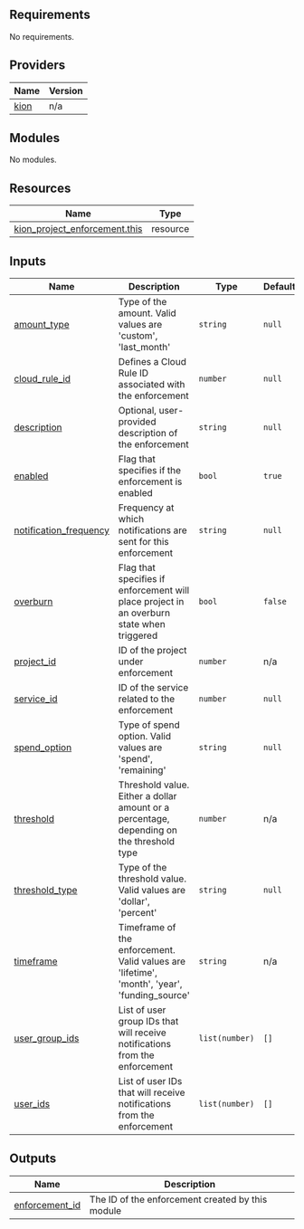 <!-- BEGIN_TF_DOCS -->
## Requirements

No requirements.

## Providers

| Name | Version |
|------|---------|
| <a name="provider_kion"></a> [kion](#provider\_kion) | n/a |

## Modules

No modules.

## Resources

| Name | Type |
|------|------|
| [kion_project_enforcement.this](https://registry.terraform.io/providers/hashicorp/kion/latest/docs/resources/project_enforcement) | resource |

## Inputs

| Name | Description | Type | Default | Required |
|------|-------------|------|---------|:--------:|
| <a name="input_amount_type"></a> [amount\_type](#input\_amount\_type) | Type of the amount. Valid values are 'custom', 'last\_month' | `string` | `null` | no |
| <a name="input_cloud_rule_id"></a> [cloud\_rule\_id](#input\_cloud\_rule\_id) | Defines a Cloud Rule ID associated with the enforcement | `number` | `null` | no |
| <a name="input_description"></a> [description](#input\_description) | Optional, user-provided description of the enforcement | `string` | `null` | no |
| <a name="input_enabled"></a> [enabled](#input\_enabled) | Flag that specifies if the enforcement is enabled | `bool` | `true` | no |
| <a name="input_notification_frequency"></a> [notification\_frequency](#input\_notification\_frequency) | Frequency at which notifications are sent for this enforcement | `string` | `null` | no |
| <a name="input_overburn"></a> [overburn](#input\_overburn) | Flag that specifies if enforcement will place project in an overburn state when triggered | `bool` | `false` | no |
| <a name="input_project_id"></a> [project\_id](#input\_project\_id) | ID of the project under enforcement | `number` | n/a | yes |
| <a name="input_service_id"></a> [service\_id](#input\_service\_id) | ID of the service related to the enforcement | `number` | `null` | no |
| <a name="input_spend_option"></a> [spend\_option](#input\_spend\_option) | Type of spend option. Valid values are 'spend', 'remaining' | `string` | `null` | no |
| <a name="input_threshold"></a> [threshold](#input\_threshold) | Threshold value. Either a dollar amount or a percentage, depending on the threshold type | `number` | n/a | yes |
| <a name="input_threshold_type"></a> [threshold\_type](#input\_threshold\_type) | Type of the threshold value. Valid values are 'dollar', 'percent' | `string` | `null` | no |
| <a name="input_timeframe"></a> [timeframe](#input\_timeframe) | Timeframe of the enforcement. Valid values are 'lifetime', 'month', 'year', 'funding\_source' | `string` | n/a | yes |
| <a name="input_user_group_ids"></a> [user\_group\_ids](#input\_user\_group\_ids) | List of user group IDs that will receive notifications from the enforcement | `list(number)` | `[]` | no |
| <a name="input_user_ids"></a> [user\_ids](#input\_user\_ids) | List of user IDs that will receive notifications from the enforcement | `list(number)` | `[]` | no |

## Outputs

| Name | Description |
|------|-------------|
| <a name="output_enforcement_id"></a> [enforcement\_id](#output\_enforcement\_id) | The ID of the enforcement created by this module |
<!-- END_TF_DOCS -->